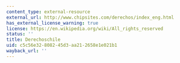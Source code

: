 ```yaml
---
content_type: external-resource
external_url: http://www.chipsites.com/derechos/index_eng.html
has_external_license_warning: true
license: https://en.wikipedia.org/wiki/All_rights_reserved
status: ''
title: Derechoschile
uid: c5c56e32-8082-45d3-aa21-2658e1e021b1
wayback_url: ''
---
```

